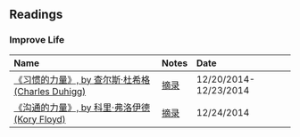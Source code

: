 ## Readings


### Improve Life
|Name | Notes|Date|
|:----|:-----|:----|
|[《习惯的力量》, by 查尔斯·杜希格 (Charles Duhigg) ](http://book.douban.com/subject/20507212/)|[摘录](http://hwang14.blogspot.com/2014/12/blog-post.html)| 12/20/2014-12/23/2014|
|[《沟通的力量》, by 科里·弗洛伊德 (Kory Floyd)](http://read.dangdang.com/book_14558)| [摘录](http://hwang14.blogspot.com/2014/12/blog-post_23.html)| 12/24/2014|
